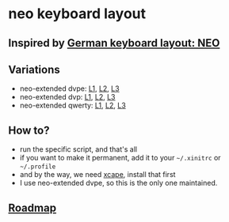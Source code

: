 neo keyboard layout
===================

## Inspired by [German keyboard layout: NEO](http://www.neo-layout.org/)

## Variations

- neo-extended dvpe: [L1](http://gnat-tang-shared-image.qiniudn.com/neo-dvpe-L1.svg), [L2](http://gnat-tang-shared-image.qiniudn.com/neo-dvpe-L2.svg), [L3](http://gnat-tang-shared-image.qiniudn.com/neo-L3.svg)
- neo-extended dvp: [L1](http://gnat-tang-shared-image.qiniudn.com/neo-dvp-L1.svg), [L2](http://gnat-tang-shared-image.qiniudn.com/neo-dvp-L2.svg), [L3](http://gnat-tang-shared-image.qiniudn.com/neo-L3.svg)
- neo-extended qwerty: [L1](http://gnat-tang-shared-image.qiniudn.com/neo-qwerty-L1.svg), [L2](http://gnat-tang-shared-image.qiniudn.com/neo-qwerty-L2.svg), [L3](http://gnat-tang-shared-image.qiniudn.com/neo-L3.svg)

## How to?
- run the specific script, and that's all 
- if you want to make it permanent, add it to your `~/.xinitrc` or `~/.profile`
- and by the way, we need [xcape](https://github.com/alols/xcape), install that first
-  I use neo-extended dvpe, so this is the only one maintained.

## [Roadmap](/roadmap.md)
